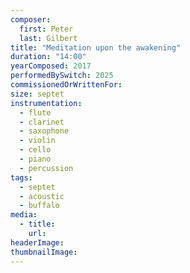 ```yaml
---
composer:
  first: Peter
  last: Gilbert
title: "Meditation upon the awakening"
duration: "14:00"
yearComposed: 2017
performedBySwitch: 2025
commissionedOrWrittenFor:
size: septet
instrumentation:
  - flute
  - clarinet
  - saxophone
  - violin
  - cello
  - piano
  - percussion
tags:
  - septet
  - acoustic
  - buffalo
media:
  - title:
    url:
headerImage: 
thumbnailImage: 
---
```

